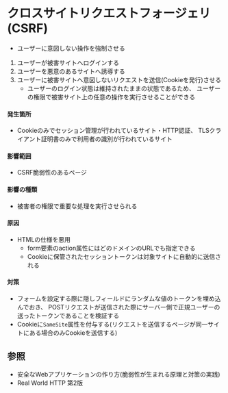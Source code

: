 # クロスサイトリクエストフォージェリ(CSRF)
- ユーザーに意図しない操作を強制させる
1. ユーザーが被害サイトへログインする
2. ユーザーを悪意のあるサイトへ誘導する
3. ユーザーに被害サイトへ意図しないリクエストを送信(Cookieを発行)させる
   - ユーザーのログイン状態は維持されたままの状態であるため、
     ユーザーの権限で被害サイト上の任意の操作を実行させることができる

#### 発生箇所
- Cookieのみでセッション管理が行われているサイト・HTTP認証、
  TLSクライアント証明書のみで利用者の識別が行われているサイト

#### 影響範囲
- CSRF脆弱性のあるページ

#### 影響の種類
- 被害者の権限で重要な処理を実行させられる

#### 原因
- HTMLの仕様を悪用
  - form要素のaction属性にはどのドメインのURLでも指定できる
  - Cookieに保管されたセッショントークンは対象サイトに自動的に送信される

#### 対策
- フォームを設定する際に隠しフィールドにランダムな値のトークンを埋め込んでおき、
  POSTリクエストが送信された際にサーバー側で正規ユーザーの送ったトークンであることを検証する
- Cookieに`SameSite`属性を付与する(リクエストを送信するページが同一サイトにある場合のみCookieを送信する)

## 参照
- 安全なWebアプリケーションの作り方(脆弱性が生まれる原理と対策の実践)
- Real World HTTP 第2版
